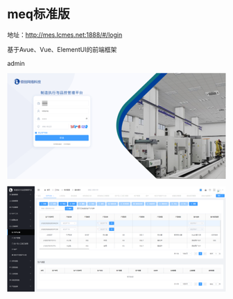 # meq标准版

地址：http://mes.lcmes.net:1888/#/login

基于Avue、Vue、ElementUI的前端框架

<!-- 111111 -->

admin

<!-- lc000.net -->

<!-- 888888
lizhipeng -->

![img](img/meq%E6%A0%87%E5%87%86%E7%89%88-1.jpg)

![img](img/meq%E6%A0%87%E5%87%86%E7%89%88-2.jpg)

